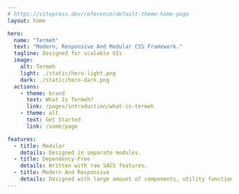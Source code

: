 ```yaml
---
# https://vitepress.dev/reference/default-theme-home-page
layout: home

hero:
  name: "Termeh"
  text: "Modern, Responsive And Modular CSS Framework."
  tagline: Designed for scalable UIs
  image:
    alt: Termeh
    light: ./static/hero-light.png
    dark: ./static/hero-dark.png
  actions:
    - theme: brand
      text: What Is Termeh?
      link: /pages/introduction/what-is-termeh
    - theme: alt
      text: Get Started
      link: /some/page

features:
  - title: Modular
    details: Designed in separate modules.
  - title: Dependency-Free
    details: Written with raw SASS features.
  - title: Modern And Responsive
    details: Designed with large amount of components, utility functions and responsive styles.
---
```

